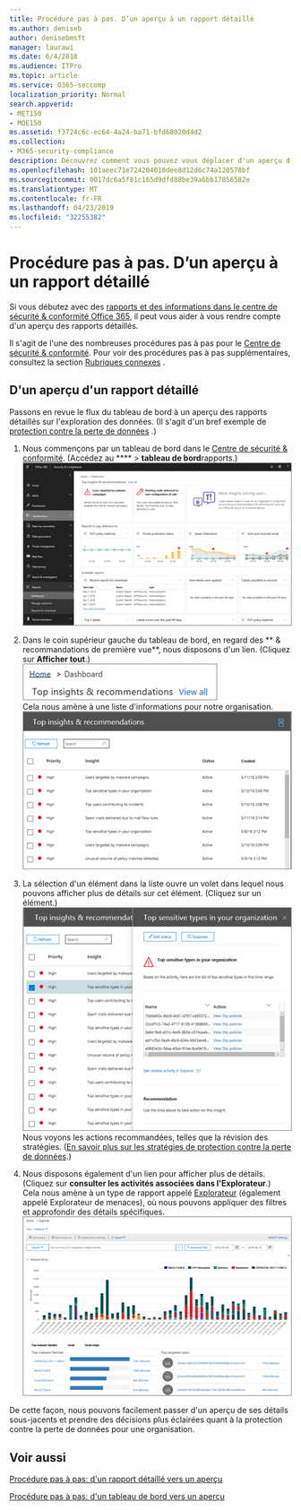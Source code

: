 ```yaml
---
title: Procédure pas à pas. D’un aperçu à un rapport détaillé
ms.author: deniseb
author: denisebmsft
manager: laurawi
ms.date: 6/4/2018
ms.audience: ITPro
ms.topic: article
ms.service: O365-seccomp
localization_priority: Normal
search.appverid:
- MET150
- MOE150
ms.assetid: f3724c6c-ec64-4a24-ba71-bfd68020d4d2
ms.collection:
- M365-security-compliance
description: Découvrez comment vous pouvez vous déplacer d'un aperçu d'un rapport détaillé dans le &amp; Centre de conformité de la sécurité via un exemple de protection contre la perte de données.
ms.openlocfilehash: 101aeec71e724204018dee8d12d6c74a120578bf
ms.sourcegitcommit: 0017dc6a5f81c165d9dfd88be39a6bb17856582e
ms.translationtype: MT
ms.contentlocale: fr-FR
ms.lasthandoff: 04/23/2019
ms.locfileid: "32255382"
---
```

# <a name="walkthrough---from-an-insight-to-a-detailed-report"></a>Procédure pas à pas. D’un aperçu à un rapport détaillé

Si vous débutez avec des [rapports et des informations dans le centre de sécurité &amp; conformité Office 365](reports-and-insights-in-security-and-compliance.md), il peut vous aider à vous rendre compte d'un aperçu des rapports détaillés. 
  
Il s'agit de l'une des nombreuses procédures pas à pas pour le [Centre de sécurité &amp; conformité](https://protection.office.com). Pour voir des procédures pas à pas supplémentaires, consultez la section [Rubriques connexes](#related-topics) . 
  
## <a name="from-an-insight-to-a-detailed-report"></a>D'un aperçu d'un rapport détaillé

Passons en revue le flux du tableau de bord à un aperçu des rapports détaillés sur l'exploration des données. (Il s'agit d'un bref exemple de [protection contre la perte de données](data-loss-prevention-policies.md) .) 
  
1. Nous commençons par un tableau de bord dans le [Centre de sécurité &amp; conformité](https://protection.office.com). (Accédez au **** \> **tableau de bord**rapports.)<br/>![Dans le centre &amp; de sécurité conformité, sélectionnez \> tableau de bord rapports](media/2a668c3d-3fa3-4e37-8149-46989b33ae8c.png)
  
2. Dans le coin supérieur gauche du tableau de bord, en regard des ** &amp; recommandations de première vue**, nous disposons d'un lien. (Cliquez sur **Afficher tout**.)<br/>![Dans le centre &amp; de sécurité conformité, cliquez \> sur tableau de bord de rapports pour afficher vos informations de premier plan.](media/9bb64e11-494f-40a4-ab3d-8d3c7789f300.png)<br/>Cela nous amène à une liste d'informations pour notre organisation.<br/>![Dans le centre &amp; de sécurité conformité, vous pouvez afficher toutes les informations d'une liste.](media/1289af77-bf5a-444a-97a1-03d8a83f75a9.png)
  
3. La sélection d'un élément dans la liste ouvre un volet dans lequel nous pouvons afficher plus de détails sur cet élément. (Cliquez sur un élément.)<br/>![Détails d'une vue sélectionnée](media/dcbb389f-23b0-4031-b789-4a49068af85a.png)<br/>Nous voyons les actions recommandées, telles que la révision des stratégies. ([En savoir plus sur les stratégies de protection contre la perte de données](data-loss-prevention-policies.md).)
    
4. Nous disposons également d'un lien pour afficher plus de détails. (Cliquez sur **consulter les activités associées dans l'Explorateur**.)<br/>Cela nous amène à un type de rapport appelé [Explorateur](use-explorer-in-security-and-compliance.md) (également appelé Explorateur de menaces), où nous pouvons appliquer des filtres et approfondir des détails spécifiques.<br/>![Affichage de l'Explorateur avec plus de détails sur un aperçu sélectionné](media/3ad15b15-7158-44b7-beda-013351bd868e.png)
  
De cette façon, nous pouvons facilement passer d'un aperçu de ses détails sous-jacents et prendre des décisions plus éclairées quant à la protection contre la perte de données pour une organisation.
  
## <a name="related-topics"></a>Voir aussi

[Procédure pas à pas: d'un rapport détaillé vers un aperçu](from-a-detailed-report-to-an-insight.md)
  
[Procédure pas à pas: d'un tableau de bord vers un aperçu](from-a-dashboard-to-an-insight.md)
  

